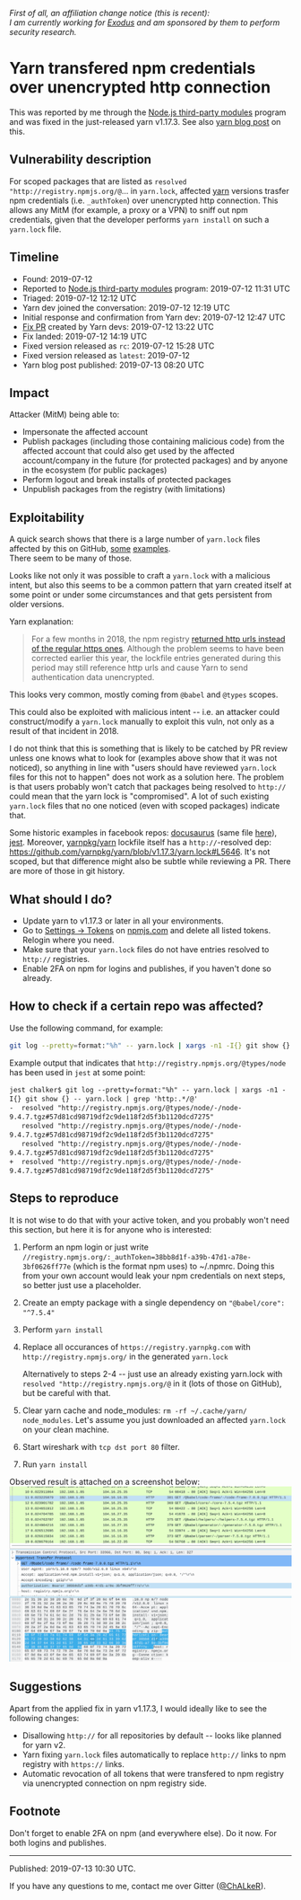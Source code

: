 _First of all, an affiliation change notice (this is recent):\
I am currently working for [Exodus](https://www.exodus.io/) and am sponsored by them to perform security research._

# Yarn transfered npm credentials over unencrypted http connection

This was reported by me through the [Node.js third-party modules](https://hackerone.com/nodejs-ecosystem) program
and was fixed in the just-released yarn v1.17.3. See also [yarn blog post](https://yarnpkg.com/blog/2019/07/12/recommended-security-update/) on this.

## Vulnerability description

For scoped packages that are listed as `resolved "http://registry.npmjs.org/@`... in `yarn.lock`, affected [yarn](https://www.npmjs.com/package/yarn) versions
trasfer npm credentials (i.e. `_authToken`) over unencrypted http connection.
This allows any MitM (for example, a proxy or a VPN) to sniff out npm credentials, given that the developer performs
`yarn install` on such a `yarn.lock` file.

## Timeline

* Found: 2019-07-12
* Reported to [Node.js third-party modules](https://hackerone.com/nodejs-ecosystem) program: 2019-07-12 11:31 UTC
* Triaged: 2019-07-12 12:12 UTC
* Yarn dev joined the conversation: 2019-07-12 12:19 UTC
* Initial response and confirmation from Yarn dev: 2019-07-12 12:47 UTC
* [Fix PR](https://github.com/yarnpkg/yarn/pull/7393) created by Yarn devs: 2019-07-12 13:22 UTC
* Fix landed: 2019-07-12 14:19 UTC
* Fixed version released as `rc`: 2019-07-12 15:28 UTC
* Fixed version released as `latest`: 2019-07-12
* Yarn blog post published: 2019-07-13 08:20 UTC

## Impact

Attacker (MitM) being able to:

* Impersonate the affected account
* Publish packages (including those containing malicious code) from the affected account that could also get used by the affected account/company in the future (for protected packages) and by anyone in the ecosystem (for public packages)
* Perform logout and break installs of protected packages
* Unpublish packages from the registry (with limitations)

## Exploitability

A quick search shows that there is a large number of `yarn.lock` files affected by this on GitHub, [some](https://github.com/EC-Nordbund/ec-verwaltungs-app/blob/ab961352d5dd53834a51793d6e2c4bc69a2b22d4/packages/api/yarn.lock#L36) [examples](https://github.com/nujabes403/boilerplate2/blob/61613e526aec02c5dd4227457deb8676d66780d0/yarn.lock#L7).\
There seem to be many of those.

Looks like not only it was possible to craft a `yarn.lock` with a malicious intent, but also this seems to be a common pattern that yarn created itself at some point or under some circumstances and that gets persistent from older versions.

Yarn explanation:
> For a few months in 2018, the npm registry [returned http urls instead of the regular https ones](https://npm.community/t/some-packages-have-dist-tarball-as-http-and-not-https/285/40). Although the problem seems to have been corrected earlier this year, the lockfile entries generated during this period may still reference http urls and cause Yarn to send authentication data unencrypted.

This looks very common, mostly coming from `@babel` and `@types` scopes.

This could also be exploited with malicious intent -- i.e. an attacker could construct/modify a `yarn.lock` manually to exploit this vuln, not only as a result of that incident in 2018.

I do not think that this is something that is likely to be catched by PR review unless one knows what to look for (examples above show that it was not noticed), so anything in line with "users should have reviewed `yarn.lock` files for this not to happen" does not work as a solution here. The problem is that users probably won't catch that packages being resolved to `http://` could mean that the yarn lock is "compromised". A lot of such existing `yarn.lock` files that no one noticed (even with scoped packages) indicate that.

Some historic examples in facebook repos: [docusaurus](https://github.com/facebook/docusaurus/blob/v1.4.0/yarn.lock#L7) (same file [here](https://github.com/facebook/docusaurus/blob/v1.6.0/v1/yarn.lock#L7)), [jest](https://github.com/facebook/jest/blob/v23.4.0/yarn.lock#L101).  Moreover, [yarnpkg/yarn](https://github.com/yarnpkg/yarn) lockfile itself has a `http://`-resolved dep: https://github.com/yarnpkg/yarn/blob/v1.17.3/yarn.lock#L5646. It's not scoped, but that difference might also be subtle while reviewing a PR. There are more of those in git history.

## What should I do?

* Update yarn to v1.17.3 or later in all your environments.
* Go to [Settings -> Tokens](https://www.npmjs.com/settings/~/tokens) on [npmjs.com](https://www.npmjs.com/) and delete all listed tokens. Relogin where you need.
* Make sure that your `yarn.lock` files do not have entries resolved to `http://` registries.
* Enable 2FA on npm for logins and publishes, if you haven't done so already.

## How to check if a certain repo was affected?

Use the following command, for example:
```sh
git log --pretty=format:"%h" -- yarn.lock | xargs -n1 -I{} git show {} -- yarn.lock | grep 'http:.*/@'
```

Example output that indicates that `http://registry.npmjs.org/@types/node` has been used in `jest` at some point:
```console
jest chalker$ git log --pretty=format:"%h" -- yarn.lock | xargs -n1 -I{} git show {} -- yarn.lock | grep 'http:.*/@'
-  resolved "http://registry.npmjs.org/@types/node/-/node-9.4.7.tgz#57d81cd98719df2c9de118f2d5f3b1120dcd7275"
   resolved "http://registry.npmjs.org/@types/node/-/node-9.4.7.tgz#57d81cd98719df2c9de118f2d5f3b1120dcd7275"
   resolved "http://registry.npmjs.org/@types/node/-/node-9.4.7.tgz#57d81cd98719df2c9de118f2d5f3b1120dcd7275"
+  resolved "http://registry.npmjs.org/@types/node/-/node-9.4.7.tgz#57d81cd98719df2c9de118f2d5f3b1120dcd7275"
```

## Steps to reproduce

It is not wise to do that with your active token, and you probably won't need this section, but here it is for anyone
who is interested:

1. Perform an npm login or just write `//registry.npmjs.org/:_authToken=38bb8d1f-a39b-47d1-a78e-3bf0626ff77e` (which is the format npm uses) to ~/.npmrc. Doing this from your own account would leak your npm credentials on next steps, so better just use a placeholder.
2. Create an empty package with a single dependency on `"@babel/core": "^7.5.4"`
3. Perform `yarn install`
4. Replace all occurances of `https://registry.yarnpkg.com` with `http://registry.npmjs.org/` in the generated `yarn.lock`

   Alternatively to steps 2-4 -- just use an already existing yarn.lock with `resolved "http://registry.npmjs.org/@` in it (lots of those on GitHub), but be careful with that.
5. Clear yarn cache and node_modules: `rm -rf ~/.cache/yarn/ node_modules`. Let's assume you just downloaded an affected `yarn.lock` on your clean machine.
6. Start wireshark with `tcp dst port 80` filter.
7. Run `yarn install`

Observed result is attached on a screenshot below:
![](/media/yarn.http.png)

## Suggestions

Apart from the applied fix in yarn v1.17.3, I would ideally like to see the following changes:

* Disallowing `http://` for all repositories by default -- looks like planned for yarn v2.
* Yarn fixing `yarn.lock` files automatically to replace `http://` links to npm registry with `https://` links.
* Automatic revocation of all tokens that were transfered to npm registry via unencrypted connection on npm registry side.

## Footnote

Don't forget to enable 2FA on npm (and everywhere else). Do it now. For both logins and publishes.

---

Published: 2019-07-13 10:30 UTC.

If you have any questions to me, contact me over Gitter ([@ChALkeR](https://gitter.im/ChALkeR)).

